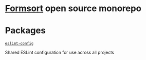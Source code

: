 # [Formsort](https://formsort.com) open source monorepo

# Packages

[`eslint-config`](/packages/eslint-config)

Shared ESLint configuration for use across all projects